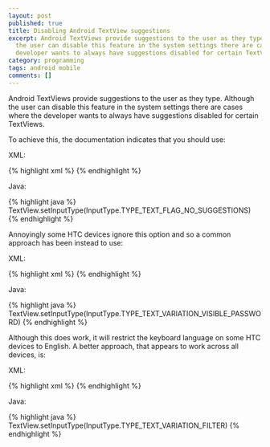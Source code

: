 ```yaml
---
layout: post
published: true
title: Disabling Android TextView suggestions
excerpt: Android TextViews provide suggestions to the user as they type. Although
  the user can disable this feature in the system settings there are cases where the
  developer wants to always have suggestions disabled for certain TextViews.
category: programming
tags: android mobile
comments: []
---
```


Android TextViews provide suggestions to the user as they type. Although the user can disable this feature in the system settings there are cases where the developer wants to always have suggestions disabled for certain TextViews.

To achieve this, the documentation indicates that you should use:

XML:

{% highlight xml %}
<TextView android:inputType="textNoSuggestions" />
{% endhighlight %}

Java:

{% highlight java %}
TextView.setInputType(InputType.TYPE_TEXT_FLAG_NO_SUGGESTIONS)
{% endhighlight %}

Annoyingly some HTC devices ignore this option and so a common approach has been instead to use:

XML:

{% highlight xml %}
<TextView android:inputType="textVisiblePassword" />
{% endhighlight %}

Java:

{% highlight java %}
TextView.setInputType(InputType.TYPE_TEXT_VARIATION_VISIBLE_PASSWORD)
{% endhighlight %}

Although this does work, it will restrict the keyboard language on some HTC devices to English. A better approach, that appears to work across all devices, is:

XML:

{% highlight xml %}
<TextView android:inputType="textFilter" />
{% endhighlight %}

Java:

{% highlight java %}
TextView.setInputType(InputType.TYPE_TEXT_VARIATION_FILTER)
{% endhighlight %}
